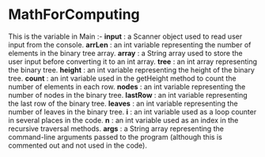 # MathForComputing

This is the variable in Main :- 
**input** : a Scanner object used to read user input from the console.
**arrLen** : an int variable representing the number of elements in the binary tree array.
**array** : a String array used to store the user input before converting it to an int array.
**tree** : an int array representing the binary tree.
**height** : an int variable representing the height of the binary tree.
**count** : an int variable used in the getHeight method to count the number of elements in each row.
**nodes** : an int variable representing the number of nodes in the binary tree.
**lastRow** : an int variable representing the last row of the binary tree.
**leaves** : an int variable representing the number of leaves in the binary tree.
**i** : an int variable used as a loop counter in several places in the code.
**n** : an int variable used as an index in the recursive traversal methods.
**args** : a String array representing the command-line arguments passed to the program (although this is commented out and not used in the code).
